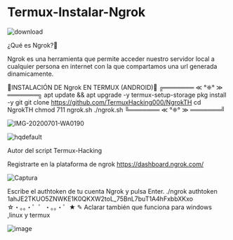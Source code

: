 # Termux-Instalar-Ngrok

![download](https://user-images.githubusercontent.com/90482037/184073348-31ed5f13-084b-41dc-b305-7c2a612f2ba9.png)

¿Qué es Ngrok?📱

Ngrok es una herramienta que permite acceder nuestro servidor local a cualquier persona en internet con la que compartamos una url generada dinamicamente.

📱INSTALACIÓN DE Ngrok EN TERMUX (ANDROID)📱
╔═══════ ≪ °❈° ≫ ═══════╗
apt update && apt upgrade -y
termux-setup-storage
pkg install -y git
git clone https://github.com/TermuxHacking000/NgrokTH
cd NgrokTH
chmod 711 ngrok.sh
./ngrok.sh
╚═══════ ≪ °❈° ≫ ═══════╝

![IMG-20200701-WA0190](https://user-images.githubusercontent.com/90482037/184073407-fdd9dd8d-7fd8-447a-b3bb-7f8d995d09a5.jpg)

![hqdefault](https://user-images.githubusercontent.com/90482037/184073416-183b2bca-e0e0-4aa4-a058-164af3e332d1.jpg)

Autor del script  Termux-Hacking

Registrarte en la plataforma de ngrok
https://dashboard.ngrok.com/

![Captura](https://user-images.githubusercontent.com/90482037/184073453-02792ff7-13c5-4e91-b255-55d918c932cc.PNG)

Escribe el authtoken de tu cuenta Ngrok y pulsa Enter.
./ngrok authtoken 1ahJE2TKUO5ZNWKE1K0QKXW2toL_75BnL7buT1A4hFxbbXKxo
☆・。。・゜゜・。。・゜★
✎ Aclarar también que funciona para windows ,linux y termux

![image](https://user-images.githubusercontent.com/90482037/184073506-5cf56122-04d4-4bca-8f9d-263642fbcee6.png)
